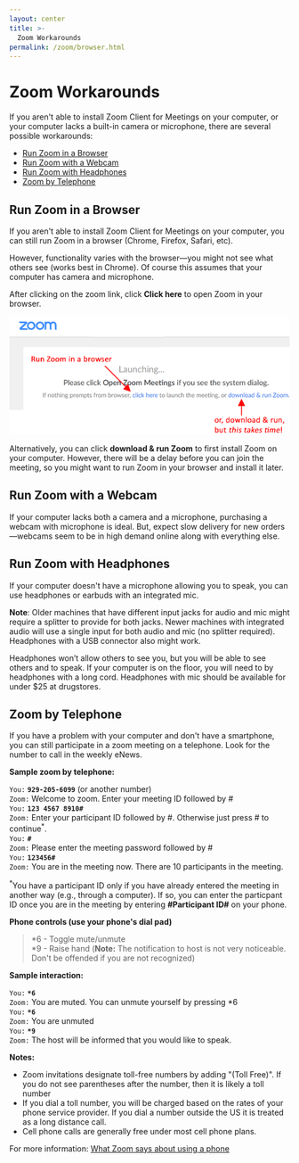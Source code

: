 ```yaml
---
layout: center
title: >-
  Zoom Workarounds
permalink: /zoom/browser.html
---
```

# Zoom Workarounds

If you aren't able to install Zoom Client for Meetings on your computer, or
your computer lacks a built-in camera or microphone, there are several possible
workarounds:

* <a href="#browser">Run Zoom in a Browser</a>
* <a href="#webcam">Run Zoom with a Webcam</a>
* <a href="#headphones">Run Zoom with Headphones</a>
* <a href="#telephone">Zoom by Telephone</a>

## <a name="browser"></a>Run Zoom in a Browser
If you aren't able to install Zoom Client for Meetings on your computer,
you can still run Zoom in a browser (Chrome, Firefox, Safari, etc).

However, functionality varies with the browser&#8212;you might not see what
others see (works best in Chrome). Of course this assumes that your computer
has camera and microphone.

After clicking on the zoom link, click **Click here** to open
Zoom in your browser.

<img src="/assets/images/zoom/zmOpen2.gif">

Alternatively, you can click **download &amp; run Zoom** to
first install Zoom on your computer. However, there will be a delay before
you can join the meeting, so you might want to run Zoom in your browser and
install it later.

## <a name="webcam"></a>Run Zoom with a Webcam
If your computer lacks both a camera and a microphone, purchasing a webcam
with microphone is ideal. But, expect slow delivery for new orders&#8212;webcams
seem to be in high demand online along with everything else.

## <a name="headphones"></a>Run Zoom with Headphones

If your computer doesn't have a microphone allowing you to speak, you can
use headphones or earbuds with an integrated mic.

**Note**: Older machines that have different input jacks for
audio and mic might require a splitter to provide for both jacks. Newer machines
with integrated audio will use a single input for both audio and mic (no splitter
required). Headphones with a USB connector also might work.

Headphones won&#8217;t allow others to see you, but you will be able to see
others and to speak. If your computer is on the floor, you will need to by
headphones with a long cord. Headphones with mic should be available for under
$25 at drugstores.

## <a name="telephone"></a>Zoom by Telephone

If you have a problem with your computer and don't have a smartphone, you can still participate in a zoom meeting on a telephone. Look for the number to call in the weekly eNews.

**Sample zoom by telephone:**

`You:` **`929-205-6099`** (or another number)<br />
`Zoom:` Welcome to zoom. Enter your meeting ID followed by #<br />
`You:` **`123 4567 8910#`**<br />
`Zoom:` Enter your participant ID followed by #. Otherwise just press # to continue<sup>*</sup>.<br />
`You:` **`#`**<br />
`Zoom:` Please enter the meeting password followed by #<br />
`You:` **`123456#`**<br />
`Zoom:` You are in the meeting now. There are 10 participants in the meeting.

<sup>*</sup>You have a participant ID only if you have already entered the meeting in another way (e.g., through a computer). If so, you can enter the particpant ID once you are in the meeting by entering **#Participant ID#** on your phone.

**Phone controls (use your phone's dial pad)**

> *6 - Toggle mute/unmute<br />
> *9 - Raise hand (**Note:** The notification to host is not very noticeable. Don't be offended if you are not recognized)

**Sample interaction:**

`You:` **`*6`**<br />
`Zoom:` You are muted. You can unmute yourself by pressing *6<br />
`You:` **`*6`**<br />
`Zoom:` You are unmuted<br />
`You:` **`*9`**<br />
`Zoom:` The host will be informed that you would like to speak.

**Notes:**
- Zoom invitations designate toll-free numbers by adding "(Toll Free)". If you do not see parentheses after the number, then it is likely a toll number
- If you dial a toll number, you will be charged based on the rates of your phone service provider. If you dial a number outside the US it is treated as a long distance call.
- Cell phone calls are generally free under most cell phone plans.

For more information: <a href="https://support.zoom.us/hc/en-us/articles/201362663-Joining-a-meeting-by-phone">What Zoom says about using a phone</a>
